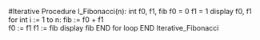 #Iterative
Procedure I_Fibonacci(n):
    int f0, f1, fib
    f0 = 0
    f1 = 1
    display f0, f1
    for int i := 1 to n:
        fib := f0 + f1   
        f0 := f1
        f1 := fib
        display fib
    END for loop
END Iterative_Fibonacci
